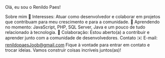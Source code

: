Olá, eu sou o Renildo Paes!

Sobre mim
👀 Interesses: Atuar como desenvolvedor e colaborar em projetos que contribuam para meu crescimento e para a comunidade.
🌱 Aprendendo no momento: JavaScript, PHP, SQL Server, Java e um pouco de tudo relacionado à tecnologia.
💞️ Colaboração: Estou aberto(a) a contribuir e aprender junto com a comunidade de desenvolvedores.
Contato
✉️ E-mail: renildopaesJoob@gmail.com
Fique à vontade para entrar em contato e trocar ideias. Vamos construir coisas incríveis juntos(as)!

<!---
RenildoPaesJob/RenildoPaesJob is a ✨ special ✨ repository because its `README.md` (this file) appears on your GitHub profile.
You can click the Preview link to take a look at your changes.
--->
